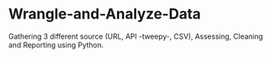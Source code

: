 # Wrangle-and-Analyze-Data
Gathering 3 different source (URL, API -tweepy-, CSV), Assessing, Cleaning and Reporting using Python. 
